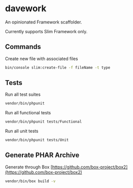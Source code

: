 # davework
An opinionated Framework scaffolder.

Currently supports Slim Framework only.

## Commands
Create new file with associated files
```bash
bin/console slim:create-file -f fileName -t type
```

## Tests
Run all test suites
```bash
vendor/bin/phpunit
```

Run all functional tests
```bash
vendor/bin/phpunit tests/Functional
```

Run all unit tests
```bash
vendor/bin/phpunit tests/Unit
```

## Generate PHAR Archive
Generate through Box [https://github.com/box-project/box2](https://github.com/box-project/box2)
```bash
vendor/bin/box build -v
```
